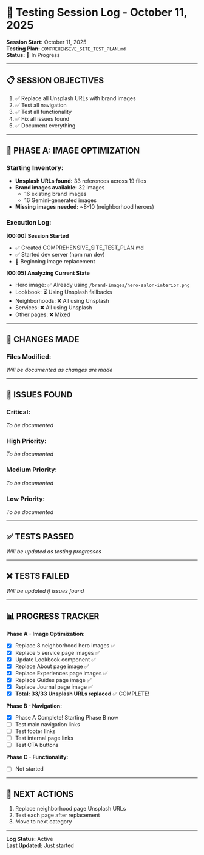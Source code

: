 # 🧪 Testing Session Log - October 11, 2025

**Session Start:** October 11, 2025  
**Testing Plan:** `COMPREHENSIVE_SITE_TEST_PLAN.md`  
**Status:** 🔄 In Progress

---

## 📋 SESSION OBJECTIVES

1. ✅ Replace all Unsplash URLs with brand images
2. ✅ Test all navigation
3. ✅ Test all functionality
4. ✅ Fix all issues found
5. ✅ Document everything

---

## 🔄 PHASE A: IMAGE OPTIMIZATION

### Starting Inventory:
- **Unsplash URLs found:** 33 references across 19 files
- **Brand images available:** 32 images
  - 16 existing brand images
  - 16 Gemini-generated images
- **Missing images needed:** ~8-10 (neighborhood heroes)

### Execution Log:

**[00:00] Session Started**
- ✅ Created COMPREHENSIVE_SITE_TEST_PLAN.md
- ✅ Started dev server (npm run dev)
- 🔄 Beginning image replacement

**[00:05] Analyzing Current State**
- Hero image: ✅ Already using `/brand-images/hero-salon-interior.png`
- Lookbook: ⏳ Using Unsplash fallbacks
- Neighborhoods: ❌ All using Unsplash
- Services: ❌ All using Unsplash
- Other pages: ❌ Mixed

---

## 📝 CHANGES MADE

### Files Modified:
_Will be documented as changes are made_

---

## 🐛 ISSUES FOUND

### Critical:
_To be documented_

### High Priority:
_To be documented_

### Medium Priority:
_To be documented_

### Low Priority:
_To be documented_

---

## ✅ TESTS PASSED

_Will be updated as testing progresses_

---

## ❌ TESTS FAILED

_Will be updated if issues found_

---

## 📊 PROGRESS TRACKER

**Phase A - Image Optimization:**
- [x] Replace 8 neighborhood hero images ✅
- [x] Replace 5 service page images ✅
- [x] Update Lookbook component ✅
- [x] Replace About page image ✅
- [x] Replace Experiences page images ✅
- [x] Replace Guides page image ✅
- [x] Replace Journal page image ✅
- [x] **Total: 33/33 Unsplash URLs replaced** ✅ COMPLETE!

**Phase B - Navigation:**
- [x] Phase A Complete! Starting Phase B now
- [ ] Test main navigation links
- [ ] Test footer links
- [ ] Test internal page links
- [ ] Test CTA buttons

**Phase C - Functionality:**
- [ ] Not started

---

## 🎯 NEXT ACTIONS

1. Replace neighborhood page Unsplash URLs
2. Test each page after replacement
3. Move to next category

---

**Log Status:** Active  
**Last Updated:** Just started

